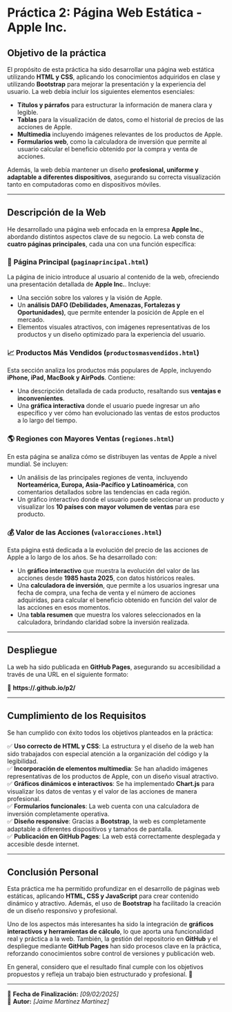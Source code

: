 # Práctica 2: Página Web Estática - Apple Inc.

## Objetivo de la práctica  

El propósito de esta práctica ha sido desarrollar una página web estática utilizando **HTML y CSS**, aplicando los conocimientos adquiridos en clase y utilizando **Bootstrap** para mejorar la presentación y la experiencia del usuario. La web debía incluir los siguientes elementos esenciales:  

- **Títulos y párrafos** para estructurar la información de manera clara y legible.  
- **Tablas** para la visualización de datos, como el historial de precios de las acciones de Apple.  
- **Multimedia** incluyendo imágenes relevantes de los productos de Apple.  
- **Formularios web**, como la calculadora de inversión que permite al usuario calcular el beneficio obtenido por la compra y venta de acciones.  

Además, la web debía mantener un diseño **profesional, uniforme y adaptable a diferentes dispositivos**, asegurando su correcta visualización tanto en computadoras como en dispositivos móviles.  

---

## Descripción de la Web  

He desarrollado una página web enfocada en la empresa **Apple Inc.**, abordando distintos aspectos clave de su negocio. La web consta de **cuatro páginas principales**, cada una con una función específica:  

### 📌 **Página Principal (`paginaprincipal.html`)**  
La página de inicio introduce al usuario al contenido de la web, ofreciendo una presentación detallada de **Apple Inc.**. Incluye:  

- Una sección sobre los valores y la visión de Apple.  
- Un **análisis DAFO (Debilidades, Amenazas, Fortalezas y Oportunidades)**, que permite entender la posición de Apple en el mercado.  
- Elementos visuales atractivos, con imágenes representativas de los productos y un diseño optimizado para la experiencia del usuario.  

### 📈 **Productos Más Vendidos (`productosmasvendidos.html`)**  
Esta sección analiza los productos más populares de Apple, incluyendo **iPhone, iPad, MacBook y AirPods**. Contiene:  

- Una descripción detallada de cada producto, resaltando sus **ventajas e inconvenientes**.  
- Una **gráfica interactiva** donde el usuario puede ingresar un año específico y ver cómo han evolucionado las ventas de estos productos a lo largo del tiempo.  

### 🌎 **Regiones con Mayores Ventas (`regiones.html`)**  
En esta página se analiza cómo se distribuyen las ventas de Apple a nivel mundial. Se incluyen:  

- Un análisis de las principales regiones de venta, incluyendo **Norteamérica, Europa, Asia-Pacífico y Latinoamérica**, con comentarios detallados sobre las tendencias en cada región.  
- Un gráfico interactivo donde el usuario puede seleccionar un producto y visualizar los **10 países con mayor volumen de ventas** para ese producto.  

### 💰 **Valor de las Acciones (`valoracciones.html`)**  
Esta página está dedicada a la evolución del precio de las acciones de Apple a lo largo de los años. Se ha desarrollado con:  

- Un **gráfico interactivo** que muestra la evolución del valor de las acciones desde **1985 hasta 2025**, con datos históricos reales.  
- Una **calculadora de inversión**, que permite a los usuarios ingresar una fecha de compra, una fecha de venta y el número de acciones adquiridas, para calcular el beneficio obtenido en función del valor de las acciones en esos momentos.  
- Una **tabla resumen** que muestra los valores seleccionados en la calculadora, brindando claridad sobre la inversión realizada.  

---

## **Despliegue**  

La web ha sido publicada en **GitHub Pages**, asegurando su accesibilidad a través de una URL en el siguiente formato:  

🔗 **https://<CUENTA-GIT-ALUMNO>.github.io/p2/**  

---

## **Cumplimiento de los Requisitos**  

Se han cumplido con éxito todos los objetivos planteados en la práctica:  

✅ **Uso correcto de HTML y CSS**: La estructura y el diseño de la web han sido trabajados con especial atención a la organización del código y la legibilidad.  
✅ **Incorporación de elementos multimedia**: Se han añadido imágenes representativas de los productos de Apple, con un diseño visual atractivo.  
✅ **Gráficos dinámicos e interactivos**: Se ha implementado **Chart.js** para visualizar los datos de ventas y el valor de las acciones de manera profesional.  
✅ **Formularios funcionales**: La web cuenta con una calculadora de inversión completamente operativa.  
✅ **Diseño responsive**: Gracias a **Bootstrap**, la web es completamente adaptable a diferentes dispositivos y tamaños de pantalla.  
✅ **Publicación en GitHub Pages**: La web está correctamente desplegada y accesible desde internet.  

---

## **Conclusión Personal**  

Esta práctica me ha permitido profundizar en el desarrollo de páginas web estáticas, aplicando **HTML, CSS y JavaScript** para crear contenido dinámico y atractivo. Además, el uso de **Bootstrap** ha facilitado la creación de un diseño responsivo y profesional.  

Uno de los aspectos más interesantes ha sido la integración de **gráficos interactivos y herramientas de cálculo**, lo que aporta una funcionalidad real y práctica a la web. También, la gestión del repositorio en **GitHub** y el despliegue mediante **GitHub Pages** han sido procesos clave en la práctica, reforzando conocimientos sobre control de versiones y publicación web.  

En general, considero que el resultado final cumple con los objetivos propuestos y refleja un trabajo bien estructurado y profesional. 🚀  

---

🔹 **Fecha de Finalización:** *[09/02/2025]*  
🔹 **Autor:** *[Jaime Martínez Martínez]*  
